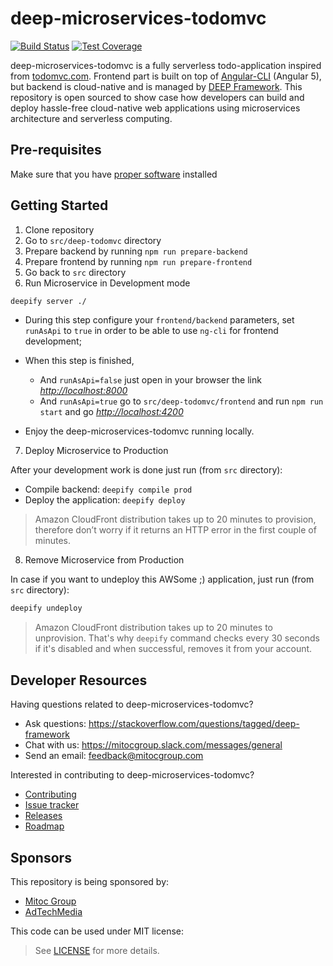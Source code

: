 deep-microservices-todomvc
==========================

[![Build Status](https://travis-ci.org/MitocGroup/deep-microservices-todomvc.svg?branch=master)](https://travis-ci.org/MitocGroup/deep-microservices-todomvc)
[![Test Coverage](https://codeclimate.com/github/MitocGroup/deep-microservices-todomvc/badges/coverage.svg?maxAge=0)](https://codeclimate.com/github/MitocGroup/deep-microservices-todomvc)

deep-microservices-todomvc is a fully serverless todo-application inspired from [todomvc.com][1].
Frontend part is built on top of [Angular-CLI][2] (Angular 5), but backend is cloud-native and is managed by [DEEP Framework][3]. 
This repository is open sourced to show case how developers can build and deploy hassle-free cloud-native
web applications using microservices architecture and serverless computing.

## Pre-requisites

Make sure that you have [proper software][4] installed

## Getting Started

1. Clone repository
2. Go to `src/deep-todomvc` directory
3. Prepare backend by running `npm run prepare-backend`
4. Prepare frontend by running `npm run prepare-frontend`
5. Go back to `src` directory
6. Run Microservice in Development mode

```bash
deepify server ./
```

 * During this step configure your `frontend/backend` parameters, set `runAsApi` to `true` in order to be able to use 
`ng-cli` for frontend development;

 * When this step is finished, 
    * And `runAsApi=false` just open in your browser the link [*http://localhost:8000*][5]
    * And `runAsApi=true` go to `src/deep-todomvc/frontend` and run `npm run start` and go [*http://localhost:4200*][6]
 * Enjoy the deep-microservices-todomvc running locally.

7. Deploy Microservice to Production

After your development work is done just run (from `src` directory):

 * Compile backend: `deepify compile prod`
 * Deploy the application: `deepify deploy`

> Amazon CloudFront distribution takes up to 20 minutes to provision, therefore don’t worry
if it returns an HTTP error in the first couple of minutes.

8. Remove Microservice from Production

In case if you want to undeploy this AWSome ;) application, just run (from `src` directory):

```bash
deepify undeploy 
```

> Amazon CloudFront distribution takes up to 20 minutes to unprovision. That's why `deepify`
command checks every 30 seconds if it's disabled and when successful, removes it from your account.


## Developer Resources

Having questions related to deep-microservices-todomvc?

- Ask questions: https://stackoverflow.com/questions/tagged/deep-framework
- Chat with us: https://mitocgroup.slack.com/messages/general
- Send an email: feedback@mitocgroup.com

Interested in contributing to deep-microservices-todomvc?

- [Contributing][7]
- [Issue tracker][8]
- [Releases][9]
- [Roadmap][10]

## Sponsors

This repository is being sponsored by:
- [Mitoc Group](https://www.mitocgroup.com)
- [AdTechMedia](https://www.adtechmedia.io)

This code can be used under MIT license:
> See [LICENSE][11] for more details.

[1]: http://todomvc.com
[2]: https://cli.angular.io
[3]: https://github.com/MitocGroup/deep-framework
[4]: https://github.com/MitocGroup/deep-microservices-todomvc/blob/master/docs/pre-requisites.md
[5]: http://localhost:8000
[6]: http://localhost:4200
[7]: https://github.com/MitocGroup/deep-microservices-todomvc/blob/master/docs/CONTRIBUTING.md
[8]: https://github.com/MitocGroup/deep-microservices-todomvc/issues
[9]: https://github.com/MitocGroup/deep-microservices-todomvc/releases
[10]: https://github.com/MitocGroup/deep-microservices-todomvc/blob/master/ROADMAP.md
[11]: https://github.com/MitocGroup/deep-microservices-todomvc/blob/master/docs/LICENSE
